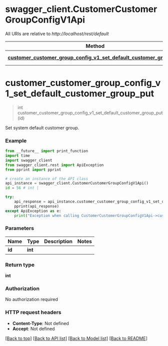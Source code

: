 # swagger_client.CustomerCustomerGroupConfigV1Api

All URIs are relative to *http://localhost/rest/default*

Method | HTTP request | Description
------------- | ------------- | -------------
[**customer_customer_group_config_v1_set_default_customer_group_put**](CustomerCustomerGroupConfigV1Api.md#customer_customer_group_config_v1_set_default_customer_group_put) | **PUT** /V1/customerGroups/default/{id} | 


# **customer_customer_group_config_v1_set_default_customer_group_put**
> int customer_customer_group_config_v1_set_default_customer_group_put(id)



Set system default customer group.

### Example 
```python
from __future__ import print_function
import time
import swagger_client
from swagger_client.rest import ApiException
from pprint import pprint

# create an instance of the API class
api_instance = swagger_client.CustomerCustomerGroupConfigV1Api()
id = 56 # int | 

try: 
    api_response = api_instance.customer_customer_group_config_v1_set_default_customer_group_put(id)
    pprint(api_response)
except ApiException as e:
    print("Exception when calling CustomerCustomerGroupConfigV1Api->customer_customer_group_config_v1_set_default_customer_group_put: %s\n" % e)
```

### Parameters

Name | Type | Description  | Notes
------------- | ------------- | ------------- | -------------
 **id** | **int**|  | 

### Return type

**int**

### Authorization

No authorization required

### HTTP request headers

 - **Content-Type**: Not defined
 - **Accept**: Not defined

[[Back to top]](#) [[Back to API list]](../README.md#documentation-for-api-endpoints) [[Back to Model list]](../README.md#documentation-for-models) [[Back to README]](../README.md)

